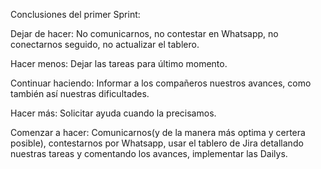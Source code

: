 Conclusiones del primer Sprint:

Dejar de hacer: No comunicarnos, no contestar en Whatsapp, no conectarnos seguido, no actualizar el tablero.

Hacer menos: Dejar las tareas para último momento.

Continuar haciendo: Informar a los compañeros nuestros avances, como también así nuestras dificultades.

Hacer más: Solicitar ayuda cuando la precisamos.

Comenzar a hacer: Comunicarnos(y de la manera más optima y certera posible), contestarnos por Whatsapp, usar el tablero de Jira detallando nuestras tareas y comentando los avances, implementar las Dailys.
    
    